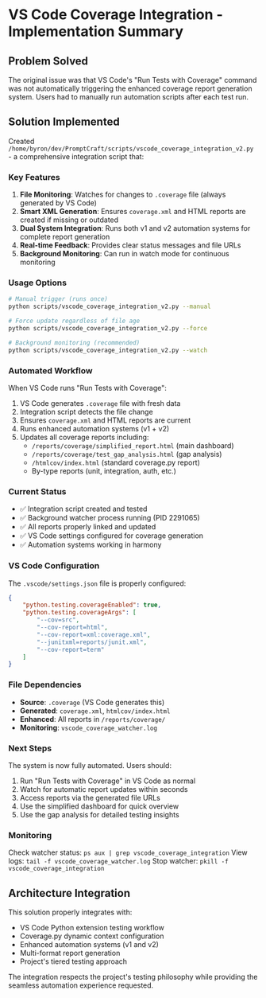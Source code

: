 # VS Code Coverage Integration - Implementation Summary

## Problem Solved

The original issue was that VS Code's "Run Tests with Coverage" command was not automatically triggering the enhanced
coverage report generation system. Users had to manually run automation scripts after each test run.

## Solution Implemented

Created `/home/byron/dev/PromptCraft/scripts/vscode_coverage_integration_v2.py` - a comprehensive integration script that:

### Key Features

1. **File Monitoring**: Watches for changes to `.coverage` file (always generated by VS Code)
2. **Smart XML Generation**: Ensures `coverage.xml` and HTML reports are created if missing or outdated
3. **Dual System Integration**: Runs both v1 and v2 automation systems for complete report generation
4. **Real-time Feedback**: Provides clear status messages and file URLs
5. **Background Monitoring**: Can run in watch mode for continuous monitoring

### Usage Options

```bash
# Manual trigger (runs once)
python scripts/vscode_coverage_integration_v2.py --manual

# Force update regardless of file age
python scripts/vscode_coverage_integration_v2.py --force

# Background monitoring (recommended)
python scripts/vscode_coverage_integration_v2.py --watch
```

### Automated Workflow

When VS Code runs "Run Tests with Coverage":

1. VS Code generates `.coverage` file with fresh data
2. Integration script detects the file change
3. Ensures `coverage.xml` and HTML reports are current
4. Runs enhanced automation systems (v1 + v2)
5. Updates all coverage reports including:
   - `/reports/coverage/simplified_report.html` (main dashboard)
   - `/reports/coverage/test_gap_analysis.html` (gap analysis)
   - `/htmlcov/index.html` (standard coverage.py report)
   - By-type reports (unit, integration, auth, etc.)

### Current Status

- ✅ Integration script created and tested
- ✅ Background watcher process running (PID 2291065)
- ✅ All reports properly linked and updated
- ✅ VS Code settings configured for coverage generation
- ✅ Automation systems working in harmony

### VS Code Configuration

The `.vscode/settings.json` file is properly configured:

```json
{
    "python.testing.coverageEnabled": true,
    "python.testing.coverageArgs": [
        "--cov=src",
        "--cov-report=html",
        "--cov-report=xml:coverage.xml",
        "--junitxml=reports/junit.xml",
        "--cov-report=term"
    ]
}
```

### File Dependencies

- **Source**: `.coverage` (VS Code generates this)
- **Generated**: `coverage.xml`, `htmlcov/index.html`
- **Enhanced**: All reports in `/reports/coverage/`
- **Monitoring**: `vscode_coverage_watcher.log`

### Next Steps

The system is now fully automated. Users should:

1. Run "Run Tests with Coverage" in VS Code as normal
2. Watch for automatic report updates within seconds
3. Access reports via the generated file URLs
4. Use the simplified dashboard for quick overview
5. Use the gap analysis for detailed testing insights

### Monitoring

Check watcher status: `ps aux | grep vscode_coverage_integration`
View logs: `tail -f vscode_coverage_watcher.log`
Stop watcher: `pkill -f vscode_coverage_integration`

## Architecture Integration

This solution properly integrates with:

- VS Code Python extension testing workflow
- Coverage.py dynamic context configuration
- Enhanced automation systems (v1 and v2)
- Multi-format report generation
- Project's tiered testing approach

The integration respects the project's testing philosophy while providing the seamless automation experience requested.

